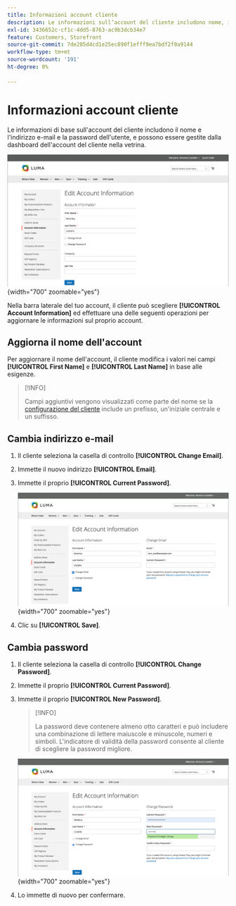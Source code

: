 ```yaml
---
title: Informazioni account cliente
description: Le informazioni sull’account del cliente includono nome, indirizzo e-mail e password; possono essere gestite dal dashboard dell’account.
exl-id: 3436652c-cf1c-4dd5-8763-ac9b3dcb34e7
feature: Customers, Storefront
source-git-commit: 7de285d4cd1e25ec890f1efff9ea7bdf2f0a9144
workflow-type: tm+mt
source-wordcount: '191'
ht-degree: 0%

---
```


# Informazioni account cliente

Le informazioni di base sull&#39;account del cliente includono il nome e l&#39;indirizzo e-mail e la password dell&#39;utente, e possono essere gestite dalla dashboard dell&#39;account del cliente nella vetrina.

![Informazioni account nella vetrina](assets/account-dashboard-account-information-storefront.png){width="700" zoomable="yes"}

Nella barra laterale del tuo account, il cliente può scegliere **[!UICONTROL Account Information]** ed effettuare una delle seguenti operazioni per aggiornare le informazioni sul proprio account.

## Aggiorna il nome dell&#39;account

Per aggiornare il nome dell&#39;account, il cliente modifica i valori nei campi **[!UICONTROL First Name]** e **[!UICONTROL Last Name]** in base alle esigenze.

>[!INFO]
>
>Campi aggiuntivi vengono visualizzati come parte del nome se la [configurazione del cliente](../configuration-reference/customers/customer-configuration.md) include un prefisso, un&#39;iniziale centrale e un suffisso.

## Cambia indirizzo e-mail

1. Il cliente seleziona la casella di controllo **[!UICONTROL Change Email]**.

1. Immette il nuovo indirizzo **[!UICONTROL Email]**.

1. Immette il proprio **[!UICONTROL Current Password]**.

   ![Cambia indirizzo e-mail](assets/account-dashboard-account-information-change-email-address.png){width="700" zoomable="yes"}

1. Clic su **[!UICONTROL Save]**.

## Cambia password

1. Il cliente seleziona la casella di controllo **[!UICONTROL Change Password]**.

1. Immette il proprio **[!UICONTROL Current Password]**.

1. Immette il proprio **[!UICONTROL New Password]**.

   >[!INFO]
   >
   >La password deve contenere almeno otto caratteri e può includere una combinazione di lettere maiuscole e minuscole, numeri e simboli. L&#39;indicatore di validità della password consente al cliente di scegliere la password migliore.

   ![Cambia password](assets/account-dashboard-account-information-change-password.png){width="700" zoomable="yes"}

1. Lo immette di nuovo per confermare.
